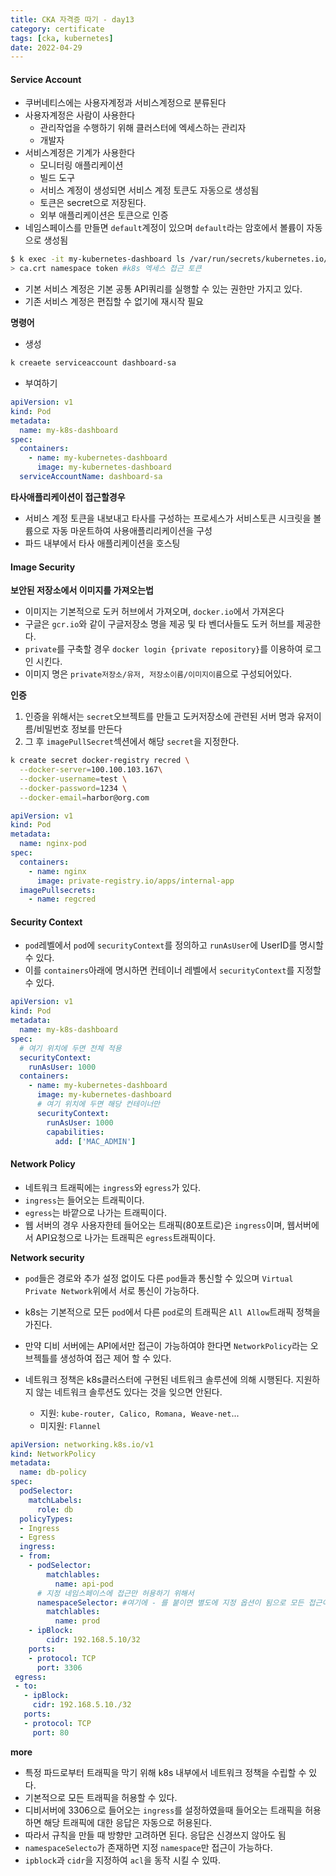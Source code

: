 ```yaml
---
title: CKA 자격증 따기 - day13
category: certificate
tags: [cka, kubernetes]
date: 2022-04-29
---
```


#### Service Account

- 쿠버네티스에는 사용자계정과 서비스계정으로 분류된다
- 사용자계정은 사람이 사용한다
  - 관리작업을 수행하기 위해 클러스터에 엑세스하는 관리자
  - 개발자
- 서비스계정은 기계가 사용한다
  - 모니터링 애플리케이션
  - 빌드 도구
  - 서비스 계정이 생성되면 서비스 계정 토큰도 자동으로 생성됨
  - 토큰은 secret으로 저장된다.
  - 외부 애플리케이션은 토큰으로 인증
- 네임스페이스를 만들면 `default`계정이 있으며 `default`라는 암호에서 볼륨이 자동으로 생성됨

```bash
$ k exec -it my-kubernetes-dashboard ls /var/run/secrets/kubernetes.io/serviceaccount
> ca.crt namespace token #k8s 엑세스 접근 토큰
```

- 기본 서비스 계정은 기본 공통 API쿼리를 실행할 수 있는 권한만 가지고 있다.
- 기존 서비스 계정은 편집할 수 없기에 재시작 필요

**명령어**

- 생성

```bash
k creaete serviceaccount dashboard-sa
```

- 부여하기

```yaml
apiVersion: v1
kind: Pod
metadata:
  name: my-k8s-dashboard
spec:
  containers:
    - name: my-kubernetes-dashboard
      image: my-kubernetes-dashboard
  serviceAccountName: dashboard-sa
```

**타사애플리케이션이 접근할경우**

- 서비스 계정 토큰을 내보내고 타사를 구성하는 프로세스가 서비스토큰 시크릿을 볼륨으로 자동 마운트하여 사용애플리리케이션을 구성
- 파드 내부에서 타사 애플리케이션을 호스팅

#### Image Security

**보안된 저장소에서 이미지를 가져오는법**

- 이미지는 기본적으로 도커 허브에서 가져오며, `docker.io`에서 가져온다
- 구글은 `gcr.io`와 같이 구글저장소 명을 제공 및 타 벤더사들도 도커 허브를 제공한다.
- `private`를 구축할 경우 `docker login {private repository}`를 이용하여 로그인 시킨다.
- 이미지 명은 `private저장소/유저, 저장소이름/이미지이름`으로 구성되어있다.

**인증**

1. 인증을 위해서는 `secret`오브젝트를 만들고 도커저장소에 관련된 서버 명과 유저이름/비밀번호 정보를 만든다
2. 그 후 `imagePullSecret`섹션에서 해당 `secret`을 지정한다.

```bash
k create secret docker-registry recred \
  --docker-server=100.100.103.167\
  --docker-username=test \
  --docker-password=1234 \
  --docker-email=harbor@org.com
```

```yaml
apiVersion: v1
kind: Pod
metadata:
  name: nginx-pod
spec:
  containers:
    - name: nginx
      image: private-registry.io/apps/internal-app
  imagePullsecrets:
    - name: regcred
```

#### Security Context

- `pod`레벨에서 `pod`에 `securityContext`를 정의하고 `runAsUser`에 UserID를 명시할 수 있다.
- 이를 `containers`아래에 명시하면 컨테이너 레벨에서 `securityContext`를 지정할 수 있다.

```yaml
apiVersion: v1
kind: Pod
metadata:
  name: my-k8s-dashboard
spec:
  # 여기 위치에 두면 전체 적용
  securityContext:
    runAsUser: 1000
  containers:
    - name: my-kubernetes-dashboard
      image: my-kubernetes-dashboard
      # 여기 위치에 두면 해당 컨테이너만
      securityContext:
        runAsUser: 1000
        capabilities:
          add: ['MAC_ADMIN']
```

#### Network Policy

- 네트워크 트래픽에는 `ingress`와 `egress`가 있다.
- `ingress`는 들어오는 트래픽이다.
- `egress`는 바깥으로 나가는 트래픽이다.
- 웹 서버의 경우 사용자한테 들어오는 트래픽(80포트로)은 `ingress`이며, 웹서버에서 API요청으로 나가는 트래픽은 `egress`트래픽이다.

**Network security**

- `pod`들은 경로와 추가 설정 없이도 다른 `pod`들과 통신할 수 있으며 `Virtual Private Network`위에서 서로 통신이 가능하다.

- k8s는 기본적으로 모든 `pod`에서 다른 `pod`로의 트래픽은 `All Allow`트래픽 정책을 가진다.
- 만약 디비 서버에는 API에서만 접근이 가능하여야 한다면 `NetworkPolicy`라는 오브젝틀를 생성하여 접근 제어 할 수 있다.
- 네트워크 정책은 k8s클러스터에 구현된 네트워크 솔루션에 의해 시행된다. 지원하지 않는 네트워크 솔루션도 있다는 것을 잊으면 안된다.
  - 지원: `kube-router, Calico, Romana, Weave-net`...
  - 미지원: `Flannel`

```yaml
apiVersion: networking.k8s.io/v1
kind: NetworkPolicy
metadata:
  name: db-policy
spec:
  podSelector:
    matchLabels:
      role: db
  policyTypes:
  - Ingress
  - Egress
  ingress:
  - from:
    - podSelector:
        matchlables:
          name: api-pod
      # 지정 네임스페이스에 접근만 허용하기 위해서
      namespaceSelector: #여기에 - 를 붙이면 별도에 지정 옵션이 됨으로 모든 접근이 허용되게 되버림 OR
        matchlables:
          name: prod
    - ipBlock:
        cidr: 192.168.5.10/32
    ports:
    - protocol: TCP
      port: 3306
 egress:
 - to:
   - ipBlock:
     cidr: 192.168.5.10./32
   ports:
   - protocol: TCP
     port: 80
```

**more**

- 특정 파드로부터 트래픽을 막기 위해 k8s 내부에서 네트워크 정책을 수립할 수 있다.
- 기본적으로 모든 트래픽을 허용할 수 있다.
- 디비서버에 3306으로 들어오는 `ingress`를 설정하였을때 들어오는 트래픽을 허용하면 해당 트래픽에 대한 응답은 자동으로 허용된다.
- 따라서 규칙을 만들 때 방향만 고려하면 된다. 응답은 신경쓰지 않아도 됨
- `namespaceSelecto`가 존재하면 지정 `namespace`만 접근이 가능하다.
- `ipblock`과 `cidr`을 지정하여 `acl`을 동작 시킬 수 있따.
